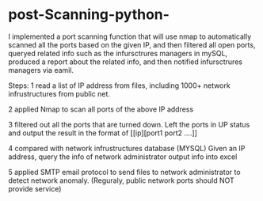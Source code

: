 # post-Scanning-python-

I implemented a port scanning function that will use nmap to automatically scanned all the ports based on the given IP, and then filtered all open ports, queryed related info such as the infursctrures managers in mySQL, produced a report about the related info, and then notified infursctrures managers via eamil.

Steps:
1    read a list of IP address from files, including 1000+ network infrustructures from public net.

2    applied Nmap to scan all ports of the above IP address

3    filtered out all the ports that are turned down. Left the ports in UP status
     and output the result in the format of  [[ip][port1 port2 ….]]
     
4    compared with network infrustructures database (MYSQL)
     Given an IP address, query the info of network administrator
     output info into excel   

5    applied SMTP email protocol to send files to network administrator
     to detect network anomaly. (Reguraly, public network ports should NOT provide service)
